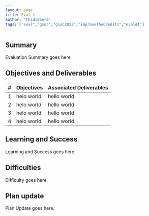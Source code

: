 ```yaml
---
layout: page
title: Eval 1
author: "Chidiebere"
tags: ["eval","gsoc","gsoc2022","improveTheCredits","eval#1"]
---
```


## Summary
Evaluation Summary goes here  

## Objectives and Deliverables
| \# | Objectives                    | Associated Deliverables         |
| --- | ----------------------------- | ---------------------------------------------- |
| 1 | helo world  | hello world |
| 2 | helo world  | hello world |
| 3 | helo world  | hello world |
| 4 | helo world  | hello world |

## Learning and Success
Learning and Success goes here.

## Difficulties
Difficulty goes here.

## Plan update
Plan Update goes here.

